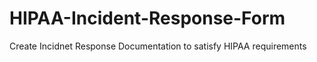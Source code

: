 # HIPAA-Incident-Response-Form
Create Incidnet Response Documentation to satisfy HIPAA requirements
